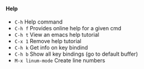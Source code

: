 #### Help

- `C-h`	  Help command
- `C-h f` Provides online help for a given cmd
- `C-h t` View an emacs help tutorial
- `C-x 1` Remove help tutorial 
- `C-h k` Get info on key bindind
- `C-h b` Show all key bindings (go to default buffer)
- `M-x linum-mode` Create line numbers 
